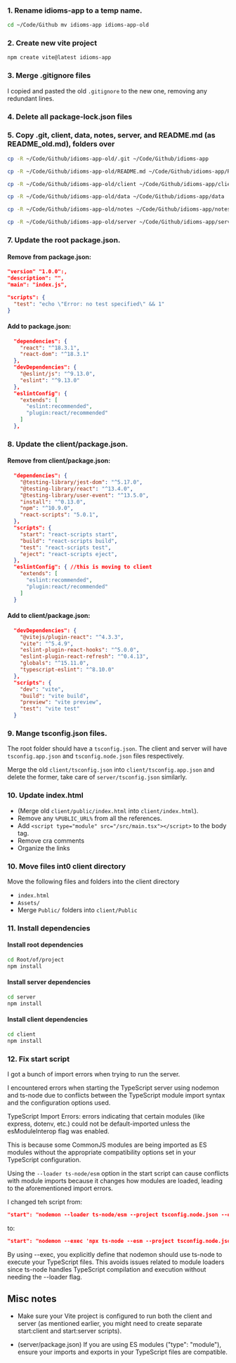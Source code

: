 ### 1. Rename idioms-app to a temp name.

```zsh
cd ~/Code/Github mv idioms-app idioms-app-old
```

### 2. Create new vite project

```zsh
npm create vite@latest idioms-app
```

### 3. Merge .gitignore files

I copied and pasted the old `.gitignore` to the new one, removing any redundant lines.

### 4. Delete all package-lock.json files

### 5. Copy .git, client, data, notes, server, and README.md (as README_old.md), folders over

```zsh
cp -R ~/Code/Github/idioms-app-old/.git ~/Code/Github/idioms-app
```

```zsh
cp -R ~/Code/Github/idioms-app-old/README.md ~/Code/Github/idioms-app/README_old.md
```

```zsh
cp -R ~/Code/Github/idioms-app-old/client ~/Code/Github/idioms-app/client
```

```zsh
cp -R ~/Code/Github/idioms-app-old/data ~/Code/Github/idioms-app/data
```

```zsh
cp -R ~/Code/Github/idioms-app-old/notes ~/Code/Github/idioms-app/notes
```

```zsh
cp -R ~/Code/Github/idioms-app-old/server ~/Code/Github/idioms-app/server
```

### 7. Update the root package.json.

#### Remove from package.json:

```json
"version" "1.0.0":,
"description": "",
"main": "index.js",

"scripts": {
  "test": "echo \"Error: no test specified\" && 1"
}
```

#### Add to package.json:

```json
  "dependencies": {
    "react": "^18.3.1",
    "react-dom": "^18.3.1"
  },
  "devDependencies": {
    "@eslint/js": "^9.13.0",
    "eslint": "^9.13.0"
  },
  "eslintConfig": {
    "extends": [
      "eslint:recommended",
      "plugin:react/recommended"
    ]
  },
```

### 8. Update the client/package.json.

#### Remove from client/package.json:

```json
  "dependencies": {
    "@testing-library/jest-dom": "^5.17.0",
    "@testing-library/react": "^13.4.0",
    "@testing-library/user-event": "^13.5.0",
    "install": "^0.13.0",
    "npm": "^10.9.0",
    "react-scripts": "5.0.1",
  },
  "scripts": {
    "start": "react-scripts start",
    "build": "react-scripts build",
    "test": "react-scripts test",
    "eject": "react-scripts eject",
  },
  "eslintConfig": { //this is moving to client
    "extends": [
      "eslint:recommended",
      "plugin:react/recommended"
    ]
  }
```

#### Add to client/package.json:

```json
  "devDependencies": {
    "@vitejs/plugin-react": "^4.3.3",
    "vite": "^5.4.9",
    "eslint-plugin-react-hooks": "^5.0.0",
    "eslint-plugin-react-refresh": "^0.4.13",
    "globals": "^15.11.0",
    "typescript-eslint": "^8.10.0"
  },
  "scripts": {
    "dev": "vite",
    "build": "vite build",
    "preview": "vite preview",
    "test": "vite test"
  }
```

### 9. Mange tsconfig.json files.

The root folder should have a `tsconfig.json`. The client and server will have `tsconfig.app.json` and `tsconfig.node.json` files respectively.

Merge the old `client/tsconfig.json` into `client/tsconfig.app.json` and delete the former, take care of `server/tsconfig.json` similarly.

### 10. Update index.html

- (Merge old `client/public/index.html` into `client/index.html`).
- Remove any `%PUBLIC_URL%` from all the references.
- Add `<script type="module" src="/src/main.tsx"></script>` to the body tag.
- Remove cra comments
- Organize the links

### 10. Move files int0 client directory

Move the following files and folders into the client directory

- `index.html`
- `Assets/`
- Merge `Public/` folders into `client/Public`

### 11. Install dependencies

#### Install root dependencies

```zsh
cd Root/of/project
npm install
```

#### Install server dependencies

```zsh
cd server
npm install
```

#### Install client dependencies

```zsh
cd client
npm install
```

### 12. Fix start script

I got a bunch of import errors when trying to run the server.

I encountered errors when starting the TypeScript server using nodemon and ts-node due to conflicts between the TypeScript module import syntax and the configuration options used.

TypeScript Import Errors: errors indicating that certain modules (like express, dotenv, etc.) could not be default-imported unless the esModuleInterop flag was enabled.

This is because some CommonJS modules are being imported as ES modules without the appropriate compatibility options set in your TypeScript configuration.

Using the `--loader ts-node/esm` option in the start script can cause conflicts with module imports because it changes how modules are loaded, leading to the aforementioned import errors.

I changed teh script from:

```json
"start": "nodemon --loader ts-node/esm --project tsconfig.node.json --experimental-specifier-resolution=node server.ts"
```

to:

```json
"start": "nodemon --exec 'npx ts-node --esm --project tsconfig.node.json --experimental-specifier-resolution=node' server.ts"
```

By using --exec, you explicitly define that nodemon should use ts-node to execute your TypeScript files. This avoids issues related to module loaders since ts-node handles TypeScript compilation and execution without needing the --loader flag.

## Misc notes

- Make sure your Vite project is configured to run both the client and server (as mentioned earlier, you might need to create separate start:client and start:server scripts).

- (server/package.json) If you are using ES modules ("type": "module"), ensure your imports and exports in your TypeScript files are compatible.
